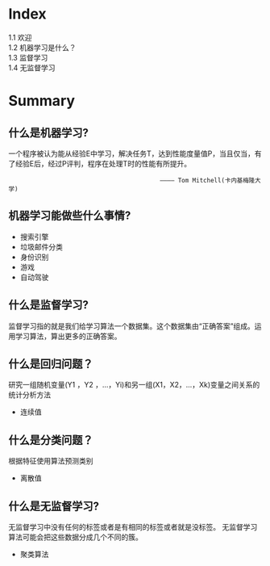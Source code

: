 
# Index
1.1 欢迎  
1.2 机器学习是什么？  
1.3 监督学习  
1.4 无监督学习  

# Summary

## 什么是机器学习?
一个程序被认为能从经验E中学习，解决任务T，达到性能度量值P，当且仅当，有了经验E后，经过P评判，程序在处理T时的性能有所提升。 

                                              ———— Tom Mitchell(卡内基梅隆大学) 

## 机器学习能做些什么事情?
- 搜索引擎
- 垃圾邮件分类
- 身份识别
- 游戏
- 自动驾驶

## 什么是监督学习?
监督学习指的就是我们给学习算法一个数据集。这个数据集由“正确答案”组成。运用学习算法，算出更多的正确答案。  

## 什么是回归问题？
研究一组随机变量(Y1 ，Y2 ，…，Yi)和另一组(X1，X2，…，Xk)变量之间关系的统计分析方法
- 连续值

## 什么是分类问题？
根据特征使用算法预测类别
- 离散值

## 什么是无监督学习?
无监督学习中没有任何的标签或者是有相同的标签或者就是没标签。
无监督学习算法可能会把这些数据分成几个不同的簇。
- 聚类算法

